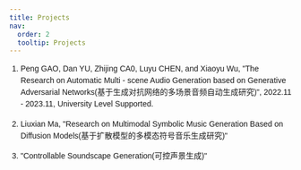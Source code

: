 ```yaml
---
title: Projects
nav:
  order: 2
  tooltip: Projects
---
```



<ol style="list-style-type: decimal; padding-left: 20px; font-family: Arial, sans-serif;">
  <li style="margin-bottom: 15px; line-height: 1.5;">Peng GAO, Dan YU, Zhijing CA0, Luyu CHEN, and Xiaoyu Wu, "The Research on Automatic Multi - scene Audio Generation based on Generative Adversarial Networks(基于生成对抗网络的多场景音频自动生成研究)", 2022.11 - 2023.11, University Level Supported.</li>
  <li style="margin-bottom: 15px; line-height: 1.5;"> Liuxian Ma, "Research on Multimodal Symbolic Music Generation Based on Diffusion Models(基于扩散模型的多模态符号音乐生成研究)"</li>
  <li style="margin-bottom: 15px; line-height: 1.5;">"Controllable Soundscape Generation(可控声景生成)"</li>
</ol>
